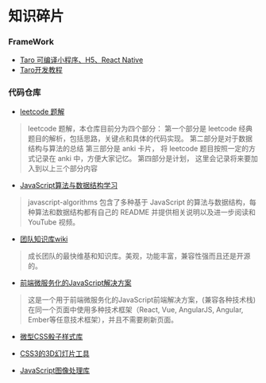 # 知识碎片

### FrameWork
- [Taro 可编译小程序、H5、React Native](https://github.com/gkl2013/taro)
- [Taro开发教程](https://blog.csdn.net/museions/article/details/84132708)

### 代码仓库
- [leetcode 题解](https://github.com/azl397985856/leetcode)
>leetcode 题解，本仓库目前分为四个部分：
第一个部分是 leetcode 经典题目的解析，包括思路，关键点和具体的代码实现。
第二部分是对于数据结构与算法的总结
第三部分是 anki 卡片， 将 leetcode 题目按照一定的方式记录在 anki 中，方便大家记忆。
第四部分是计划， 这里会记录将来要加入到以上三个部分内容

- [JavaScript算法与数据结构学习](https://github.com/trekhleb/javascript-algorithms)
> javascript-algorithms 包含了多种基于 JavaScript 的算法与数据结构，每种算法和数据结构都有自己的 README 并提供相关说明以及进一步阅读和 YouTube 视频。

- [团队知识库wiki](https://github.com/outline/outline)
> 成长团队的最快维基和知识库。美观，功能丰富，兼容性强而且还是开源的。

- [前端微服务化的JavaScript解决方案](https://github.com/CanopyTax/single-spa)
> 这是一个用于前端微服务化的JavaScript前端解决方案，(兼容各种技术栈)在同一个页面中使用多种技术框架（React, Vue, AngularJS, Angular, Ember等任意技术框架），并且不需要刷新页面。

- [微型CSS骰子样式库](https://github.com/diafygi/dice-css)

- [CSS3的3D幻灯片工具](https://github.com/hakimel/reveal.js)

- [JavaScript图像处理库](https://juejin.im/post/5eb0fe97e51d454def22679c)
